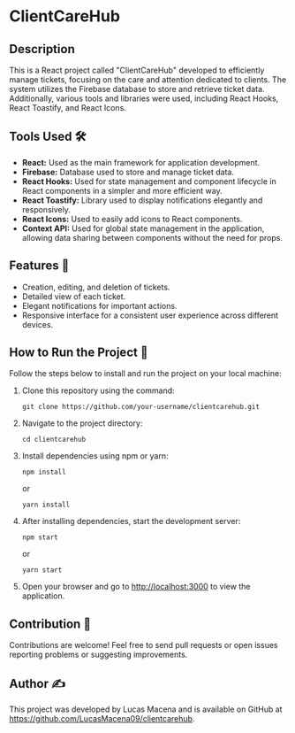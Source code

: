# ClientCareHub

## Description

This is a React project called "ClientCareHub" developed to efficiently manage tickets, focusing on the care and attention dedicated to clients. The system utilizes the Firebase database to store and retrieve ticket data. Additionally, various tools and libraries were used, including React Hooks, React Toastify, and React Icons.

## Tools Used 🛠️

- **React:** Used as the main framework for application development.
- **Firebase:** Database used to store and manage ticket data.
- **React Hooks:** Used for state management and component lifecycle in React components in a simpler and more efficient way.
- **React Toastify:** Library used to display notifications elegantly and responsively.
- **React Icons:** Used to easily add icons to React components.
- **Context API:** Used for global state management in the application, allowing data sharing between components without the need for props.

## Features 🚀

- Creation, editing, and deletion of tickets.
- Detailed view of each ticket.
- Elegant notifications for important actions.
- Responsive interface for a consistent user experience across different devices.

## How to Run the Project 🚀

Follow the steps below to install and run the project on your local machine:

1. Clone this repository using the command:
   ```
   git clone https://github.com/your-username/clientcarehub.git
   ```

2. Navigate to the project directory:
   ```
   cd clientcarehub
   ```

3. Install dependencies using npm or yarn:
   ```
   npm install
   ```
   or
   ```
   yarn install
   ```

4. After installing dependencies, start the development server:
   ```
   npm start
   ```
   or
   ```
   yarn start
   ```

5. Open your browser and go to [http://localhost:3000](http://localhost:3000) to view the application.

## Contribution 🤝

Contributions are welcome! Feel free to send pull requests or open issues reporting problems or suggesting improvements.

## Author ✍️

This project was developed by Lucas Macena and is available on GitHub at https://github.com/LucasMacena09/clientcarehub.